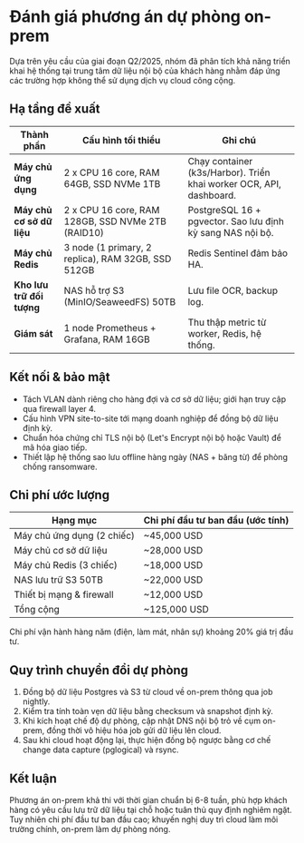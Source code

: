 # Đánh giá phương án dự phòng on-prem

Dựa trên yêu cầu của giai đoạn Q2/2025, nhóm đã phân tích khả năng triển khai hệ thống tại trung tâm dữ liệu nội bộ của khách hàng nhằm đáp ứng các trường hợp không thể sử dụng dịch vụ cloud công cộng.

## Hạ tầng đề xuất

| Thành phần | Cấu hình tối thiểu | Ghi chú |
| --- | --- | --- |
| **Máy chủ ứng dụng** | 2 x CPU 16 core, RAM 64GB, SSD NVMe 1TB | Chạy container (k3s/Harbor). Triển khai worker OCR, API, dashboard. |
| **Máy chủ cơ sở dữ liệu** | 2 x CPU 16 core, RAM 128GB, SSD NVMe 2TB (RAID10) | PostgreSQL 16 + pgvector. Sao lưu định kỳ sang NAS nội bộ. |
| **Máy chủ Redis** | 3 node (1 primary, 2 replica), RAM 32GB, SSD 512GB | Redis Sentinel đảm bảo HA. |
| **Kho lưu trữ đối tượng** | NAS hỗ trợ S3 (MinIO/SeaweedFS) 50TB | Lưu file OCR, backup log. |
| **Giám sát** | 1 node Prometheus + Grafana, RAM 16GB | Thu thập metric từ worker, Redis, hệ thống. |

## Kết nối & bảo mật

- Tách VLAN dành riêng cho hàng đợi và cơ sở dữ liệu; giới hạn truy cập qua firewall layer 4.
- Cấu hình VPN site-to-site tới mạng doanh nghiệp để đồng bộ dữ liệu định kỳ.
- Chuẩn hóa chứng chỉ TLS nội bộ (Let's Encrypt nội bộ hoặc Vault) để mã hóa giao tiếp.
- Thiết lập hệ thống sao lưu offline hàng ngày (NAS + băng từ) để phòng chống ransomware.

## Chi phí ước lượng

| Hạng mục | Chi phí đầu tư ban đầu (ước tính) |
| --- | --- |
| Máy chủ ứng dụng (2 chiếc) | ~45,000 USD |
| Máy chủ cơ sở dữ liệu | ~28,000 USD |
| Máy chủ Redis (3 chiếc) | ~18,000 USD |
| NAS lưu trữ S3 50TB | ~22,000 USD |
| Thiết bị mạng & firewall | ~12,000 USD |
| Tổng cộng | ~125,000 USD |

Chi phí vận hành hàng năm (điện, làm mát, nhân sự) khoảng 20% giá trị đầu tư.

## Quy trình chuyển đổi dự phòng

1. Đồng bộ dữ liệu Postgres và S3 từ cloud về on-prem thông qua job nightly.
2. Kiểm tra tính toàn vẹn dữ liệu bằng checksum và snapshot định kỳ.
3. Khi kích hoạt chế độ dự phòng, cập nhật DNS nội bộ trỏ về cụm on-prem, đồng thời vô hiệu hóa job gửi dữ liệu lên cloud.
4. Sau khi cloud hoạt động lại, thực hiện đồng bộ ngược bằng cơ chế change data capture (pglogical) và rsync.

## Kết luận

Phương án on-prem khả thi với thời gian chuẩn bị 6-8 tuần, phù hợp khách hàng có yêu cầu lưu trữ dữ liệu tại chỗ hoặc tuân thủ quy định nghiêm ngặt. Tuy nhiên chi phí đầu tư ban đầu cao; khuyến nghị duy trì cloud làm môi trường chính, on-prem làm dự phòng nóng.
